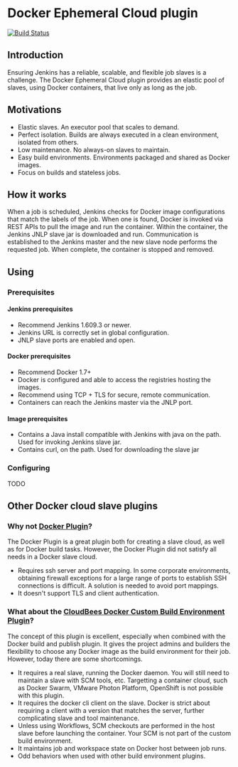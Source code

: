 # Docker Ephemeral Cloud plugin
[![Build Status](https://drone.io/github.com/kmbulebu/docker-ephemeral-cloud/status.png)](https://drone.io/github.com/kmbulebu/docker-ephemeral-cloud/latest)

## Introduction
Ensuring Jenkins has a reliable, scalable, and flexible job slaves is a challenge. The Docker Ephemeral Cloud plugin provides
an elastic pool of slaves, using Docker containers, that live only as long as the job. 

## Motivations
- Elastic slaves. An executor pool that scales to demand.
- Perfect isolation. Builds are always executed in a clean environment, isolated from others.
- Low maintenance. No always-on slaves to maintain.
- Easy build environments. Environments packaged and shared as Docker images.
- Focus on builds and stateless jobs.

## How it works
When a job is scheduled, Jenkins checks for Docker image configurations that match the labels of the job. When one is found,
Docker is invoked via REST APIs to pull the image and run the container. Within the container, the Jenkins JNLP slave jar is
downloaded and run. Communication is established to the Jenkins master and the new slave node performs the requested job. When
complete, the container is stopped and removed.

## Using

### Prerequisites
 
#### Jenkins prerequisites
- Recommend Jenkins 1.609.3 or newer.
- Jenkins URL is correctly set in global configuration.
- JNLP slave ports are enabled and open.
 
#### Docker prerequisites
- Recommend Docker 1.7+
- Docker is configured and able to access the registries hosting the images.
- Recommend using TCP + TLS for secure, remote communication.
- Containers can reach the Jenkins master via the JNLP port. 
 
#### Image prerequisites
- Contains a Java install compatible with Jenkins with java on the path. Used for invoking Jenkins slave jar.
- Contains curl, on the path. Used for downloading the slave jar

### Configuring
TODO

## Other Docker cloud slave plugins

### Why not [Docker Plugin](https://wiki.jenkins-ci.org/display/JENKINS/Docker+Plugin)?
The Docker Plugin is a great plugin both for creating a slave cloud, as well as for Docker build tasks. However, the Docker Plugin
did not satisfy all needs in a Docker slave cloud.
- Requires ssh server and port mapping. In some corporate environments, obtaining firewall exceptions for a large range of ports
 to establish SSH connections is difficult. A solution is needed to avoid port mappings.
- It doesn't support TLS and client authentication.
 
### What about the [CloudBees Docker Custom Build Environment Plugin](https://wiki.jenkins-ci.org/display/JENKINS/CloudBees+Docker+Custom+Build+Environment+Plugin)?
The concept of this plugin is excellent, especially when combined with the Docker build and publish plugin. It gives the project admins and builders the flexibility to choose any Docker image as the
build environment for their job. However, today there are some shortcomings.
- It requires a real slave, running the Docker daemon. You will still need to maintain a slave with SCM tools, etc. Targetting a 
 container cloud, such as Docker Swarm, VMware Photon Platform, OpenShift is not possible with this plugin.
- It requires the docker cli client on the slave. Docker is strict
 about requiring a client with a version that matches the server, further complicating slave and tool maintenance. 
- Unless using Workflows, SCM checkouts are performed in the host slave before launching the container. Your SCM is not part of the custom build environment.
- It maintains job and workspace state on Docker host between job runs.
- Odd behaviors when used with other build environment plugins. 
  
 
